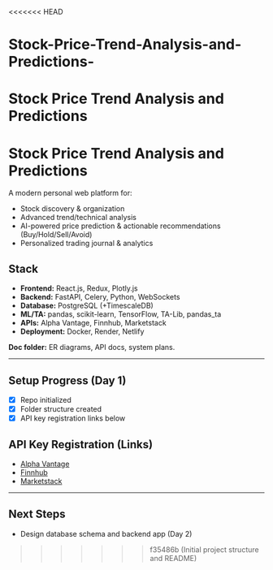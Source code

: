 <<<<<<< HEAD
# Stock-Price-Trend-Analysis-and-Predictions-
Stock Price Trend Analysis and Predictions 
=======
# Stock Price Trend Analysis and Predictions

A modern personal web platform for:
- Stock discovery & organization
- Advanced trend/technical analysis
- AI-powered price prediction & actionable recommendations (Buy/Hold/Sell/Avoid)
- Personalized trading journal & analytics

## Stack
- **Frontend:** React.js, Redux, Plotly.js
- **Backend:** FastAPI, Celery, Python, WebSockets
- **Database:** PostgreSQL (+TimescaleDB)
- **ML/TA:** pandas, scikit-learn, TensorFlow, TA-Lib, pandas_ta
- **APIs:** Alpha Vantage, Finnhub, Marketstack
- **Deployment:** Docker, Render, Netlify

**Doc folder:** ER diagrams, API docs, system plans.

---

## Setup Progress (Day 1)
- [x] Repo initialized
- [x] Folder structure created
- [x] API key registration links below

## API Key Registration (Links)
- [Alpha Vantage](https://www.alphavantage.co/support/#api-key)
- [Finnhub](https://finnhub.io/)
- [Marketstack](https://marketstack.com/)

---

## Next Steps
- Design database schema and backend app (Day 2)
>>>>>>> f35486b (Initial project structure and README)
